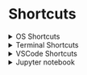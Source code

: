 # Shortcuts

<details>
  <summary>OS Shortcuts</summary>

| action | macOS | Windows |
| :----- | :---: | ------: |
| run | | `Win + R` |
| new explorer window | `Shift + Cmd + N` | `Win + E` |

</details>

<details>
  <summary>Terminal Shortcuts</summary>

| action | macOS | Windows |
| :----- | :---: | ------: |
| clear terminal screen | `Ctrl + L` | `Ctrl + L` |

</details>

<details>
  <summary>VSCode Shortcuts</summary>

| action | macOS | Windows |
| :-------- | :------: | ----: |
| zoom in / out | `Cmd + +/-` | `Ctrl + +/-` |
| new integrated terminal | `Shift + Ctrl + ` ` | `Ctrl + Æ` |
| multi-line cursor | | |
| toggle file explorer | `Cmd + B` | `Ctrl + B` |
| comment in/out line | | `Ctrl + '` |
| find next occurence | | `Ctrl + D` |

playground

</details>

<details>
  <summary>Jupyter notebook</summary>

| action | macOS | Windows |
| :-------- | :------: | ----: |
| new cell | | |

</details>
